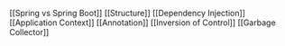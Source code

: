 [[Spring vs Spring Boot]]
[[Structure]]
[[Dependency Injection]]
[[Application Context]]
[[Annotation]]
[[Inversion of Control]]
[[Garbage Collector]]